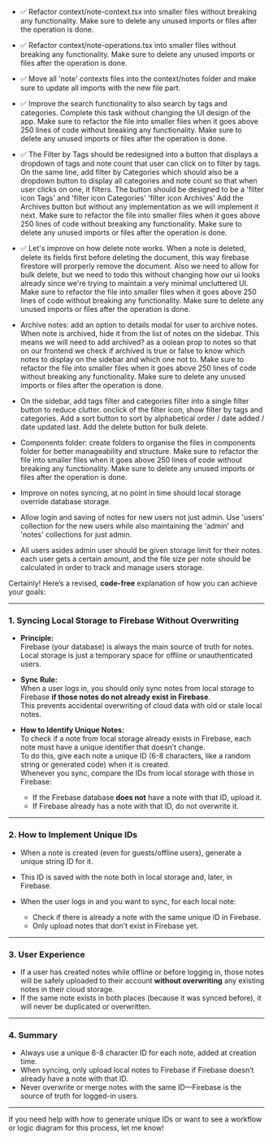 - ✅ Refactor context/note-context.tsx into smaller files without breaking any functionality. Make sure to delete any unused imports or files after the operation is done.

- ✅ Refactor context/note-operations.tsx into smaller files without breaking any functionality. Make sure to delete any unused imports or files after the operation is done.

- ✅ Move all 'note' contexts files into the context/notes folder and make sure to update all imports with the new file part.

- ✅ Improve the search functionality to also search by tags and categories. Complete this task without changing the UI design of the app. Make sure to refactor the file into smaller files when it goes above 250 lines of code without breaking any functionality. Make sure to delete any unused imports or files after the operation is done.

- ✅ The Filter by Tags should be redesigned into a button that displays a dropdown of tags and note count that user can click on to filter by tags. On the same line, add filter by Categories which should also be a dropdown button to display all categories and note count so that when user clicks on one, it filters.
The button should be designed to be a 'filter icon Tags' and 'filter icon Categories' 'filter icon Archives'
Add the Archives button but without any implementation as we will implement it next.
Make sure to refactor the file into smaller files when it goes above 250 lines of code without breaking any functionality. Make sure to delete any unused imports or files after the operation is done.

- ✅ Let's improve on how delete note works. When a note is deleted, delete its fields first before deleting the document, this way firebase firestore will prorperly remove the document. Also we need to allow for bulk delete, but we need to todo this without changing how our ui looks already since we're trying to maintain a very minimal uncluttered UI. Make sure to refactor the file into smaller files when it goes above 250 lines of code without breaking any functionality. Make sure to delete any unused imports or files after the operation is done.

- Archive notes: add an option to details modal for user to archive notes. When note is archived, hide it from the list of notes on the sidebar. This means we will need to add archived? as a oolean prop to notes so that on our frontend we check if archived is true or false to know which notes to display on the sidebar and which one not to. Make sure to refactor the file into smaller files when it goes above 250 lines of code without breaking any functionality. Make sure to delete any unused imports or files after the operation is done.

- On the sidebar, add tags filter and categories filter into a single filter button to reduce clutter. onclick of the filter icon, show filter by tags and categories. Add a sort button to sort by alphabetical order / date added / date updated last. Add the delete button for bulk delete.

- Components folder: create folders to organise the files in components folder for better manageability and structure. Make sure to refactor the file into smaller files when it goes above 250 lines of code without breaking any functionality. Make sure to delete any unused imports or files after the operation is done.

- Improve on notes syncing, at no point in time should local storage override database storage. 

- Allow login and saving of notes for new users not just admin. Use 'users' collection for the new users while also maintaining the 'admin' and 'notes' collections for just admin.

- All users asides admin user should be given storage limit for their notes. each user gets a certain amount, and the file size per note should be calculated in order to track and manage users storage. 

Certainly! Here’s a revised, **code-free** explanation of how you can achieve your goals:

---

### 1. Syncing Local Storage to Firebase Without Overwriting

- **Principle:**  
  Firebase (your database) is always the main source of truth for notes.  
  Local storage is just a temporary space for offline or unauthenticated users.

- **Sync Rule:**  
  When a user logs in, you should only sync notes from local storage to Firebase **if those notes do not already exist in Firebase**.  
  This prevents accidental overwriting of cloud data with old or stale local notes.

- **How to Identify Unique Notes:**  
  To check if a note from local storage already exists in Firebase, each note must have a unique identifier that doesn’t change.  
  To do this, give each note a unique ID (6-8 characters, like a random string or generated code) when it is created.  
  Whenever you sync, compare the IDs from local storage with those in Firebase:
    - If the Firebase database **does not** have a note with that ID, upload it.
    - If Firebase already has a note with that ID, do not overwrite it.

---

### 2. How to Implement Unique IDs

- When a note is created (even for guests/offline users), generate a unique string ID for it.  
- This ID is saved with the note both in local storage and, later, in Firebase.

- When the user logs in and you want to sync, for each local note:
   - Check if there is already a note with the same unique ID in Firebase.
   - Only upload notes that don’t exist in Firebase yet.

---

### 3. User Experience

- If a user has created notes while offline or before logging in, those notes will be safely uploaded to their account **without overwriting** any existing notes in their cloud storage.
- If the same note exists in both places (because it was synced before), it will never be duplicated or overwritten.

---

### 4. Summary

- Always use a unique 6-8 character ID for each note, added at creation time.
- When syncing, only upload local notes to Firebase if Firebase doesn’t already have a note with that ID.
- Never overwrite or merge notes with the same ID—Firebase is the source of truth for logged-in users.

---

If you need help with how to generate unique IDs or want to see a workflow or logic diagram for this process, let me know!